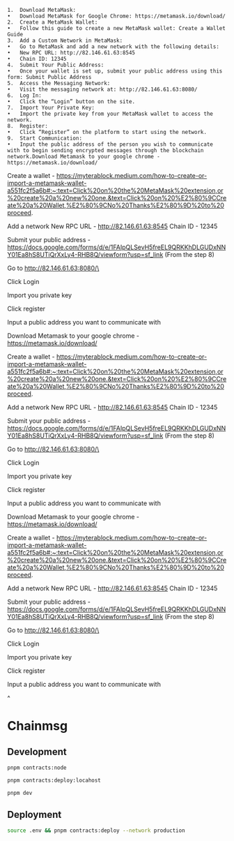 	1.	Download MetaMask:
	•	Download MetaMask for Google Chrome: https://metamask.io/download/
	2.	Create a MetaMask Wallet:
	•	Follow this guide to create a new MetaMask wallet: Create a Wallet Guide
	3.	Add a Custom Network in MetaMask:
	•	Go to MetaMask and add a new network with the following details:
	•	New RPC URL: http://82.146.61.63:8545
	•	Chain ID: 12345
	4.	Submit Your Public Address:
	•	Once your wallet is set up, submit your public address using this form: Submit Public Address
	5.	Access the Messaging Network:
	•	Visit the messaging network at: http://82.146.61.63:8080/
	6.	Log In:
	•	Click the “Login” button on the site.
	7.	Import Your Private Key:
	•	Import the private key from your MetaMask wallet to access the network.
	8.	Register:
	•	Click “Register” on the platform to start using the network.
	9.	Start Communication:
	•	Input the public address of the person you wish to communicate with to begin sending encrypted messages through the blockchain network.Download Metamask to your google chrome - https://metamask.io/download/

Create a wallet - https://myterablock.medium.com/how-to-create-or-import-a-metamask-wallet-a551fc2f5a6b#:~:text=Click%20on%20the%20MetaMask%20extension,or%20create%20a%20new%20one.&text=Click%20on%20%E2%80%9CCreate%20a%20Wallet,%E2%80%9CNo%20Thanks%E2%80%9D%20to%20proceed. 



























Add a network 
New RPC URL - http://82.146.61.63:8545
Chain ID - 12345

















 

		



 
	




 
		



 
		


 
		



Submit your public address - https://docs.google.com/forms/d/e/1FAIpQLSevH5freEL9QRKKhDLGUDxNNY01Ea8hS8UTiQrXxLy4-RHB8Q/viewform?usp=sf_link
(From the step 8)


Go to http://82.146.61.63:8080/\

Click Login






Import you private key

 


  
 		









 
	

 
		












 
		

 
		






 
		

 
		







Click register 



Input a public address you want to communicate with 


Download Metamask to your google chrome - https://metamask.io/download/

Create a wallet - https://myterablock.medium.com/how-to-create-or-import-a-metamask-wallet-a551fc2f5a6b#:~:text=Click%20on%20the%20MetaMask%20extension,or%20create%20a%20new%20one.&text=Click%20on%20%E2%80%9CCreate%20a%20Wallet,%E2%80%9CNo%20Thanks%E2%80%9D%20to%20proceed. 



























Add a network 
New RPC URL - http://82.146.61.63:8545
Chain ID - 12345

















 

		



 
	




 
		



 
		


 
		



Submit your public address - https://docs.google.com/forms/d/e/1FAIpQLSevH5freEL9QRKKhDLGUDxNNY01Ea8hS8UTiQrXxLy4-RHB8Q/viewform?usp=sf_link
(From the step 8)


Go to http://82.146.61.63:8080/\

Click Login






Import you private key

 


  
 		









 
	

 
		












 
		

 
		






 
		

 
		







Click register 



Input a public address you want to communicate with 


Download Metamask to your google chrome - https://metamask.io/download/

Create a wallet - https://myterablock.medium.com/how-to-create-or-import-a-metamask-wallet-a551fc2f5a6b#:~:text=Click%20on%20the%20MetaMask%20extension,or%20create%20a%20new%20one.&text=Click%20on%20%E2%80%9CCreate%20a%20Wallet,%E2%80%9CNo%20Thanks%E2%80%9D%20to%20proceed. 



























Add a network 
New RPC URL - http://82.146.61.63:8545
Chain ID - 12345

















 

		



 
	




 
		



 
		


 
		



Submit your public address - https://docs.google.com/forms/d/e/1FAIpQLSevH5freEL9QRKKhDLGUDxNNY01Ea8hS8UTiQrXxLy4-RHB8Q/viewform?usp=sf_link
(From the step 8)


Go to http://82.146.61.63:8080/\

Click Login






Import you private key

 


  
 		









 
	

 
		












 
		

 
		






 
		

 
		







Click register 



Input a public address you want to communicate with 


^


# Chainmsg

## Development

```sh
pnpm contracts:node
```

```sh
pnpm contracts:deploy:locahost
```

```sh
pnpm dev
```

## Deployment

```sh
source .env && pnpm contracts:deploy --network production
```
